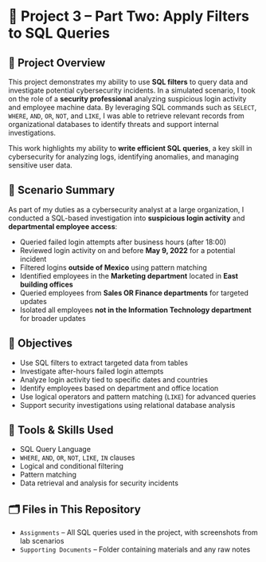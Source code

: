 # 🧮 Project 3 – Part Two: Apply Filters to SQL Queries

## 📘 Project Overview
This project demonstrates my ability to use **SQL filters** to query data and investigate potential cybersecurity incidents. In a simulated scenario, I took on the role of a **security professional** analyzing suspicious login activity and employee machine data. By leveraging SQL commands such as `SELECT`, `WHERE`, `AND`, `OR`, `NOT`, and `LIKE`, I was able to retrieve relevant records from organizational databases to identify threats and support internal investigations.

This work highlights my ability to **write efficient SQL queries**, a key skill in cybersecurity for analyzing logs, identifying anomalies, and managing sensitive user data.

## 🧠 Scenario Summary
As part of my duties as a cybersecurity analyst at a large organization, I conducted a SQL-based investigation into **suspicious login activity** and **departmental employee access**:

- Queried failed login attempts after business hours (after 18:00)  
- Reviewed login activity on and before **May 9, 2022** for a potential incident  
- Filtered logins **outside of Mexico** using pattern matching  
- Identified employees in the **Marketing department** located in **East building offices**  
- Queried employees from **Sales OR Finance departments** for targeted updates  
- Isolated all employees **not in the Information Technology department** for broader updates
  
## 🎯 Objectives

-  Use SQL filters to extract targeted data from tables  
-  Investigate after-hours failed login attempts  
-  Analyze login activity tied to specific dates and countries  
-  Identify employees based on department and office location  
-  Use logical operators and pattern matching (`LIKE`) for advanced queries  
-  Support security investigations using relational database analysis  

## 🧰 Tools & Skills Used
- SQL Query Language  
- `WHERE`, `AND`, `OR`, `NOT`, `LIKE`, `IN` clauses  
- Logical and conditional filtering  
- Pattern matching  
- Data retrieval and analysis for security incidents  

## 🗂️ Files in This Repository

- `Assignments` – All SQL queries used in the project, with screenshots from lab scenarios    
- `Supporting Documents` – Folder containing materials and any raw notes   
